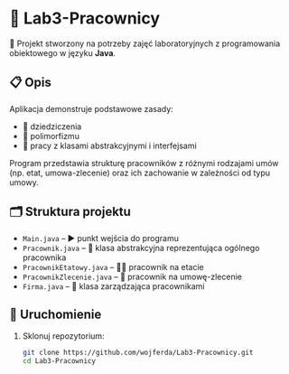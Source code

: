 # 💼 Lab3-Pracownicy

🧪 Projekt stworzony na potrzeby zajęć laboratoryjnych z programowania obiektowego w języku **Java**.

## 📋 Opis

Aplikacja demonstruje podstawowe zasady:
- 🔁 dziedziczenia
- 🧩 polimorfizmu
- 🧱 pracy z klasami abstrakcyjnymi i interfejsami

Program przedstawia strukturę pracowników z różnymi rodzajami umów (np. etat, umowa-zlecenie) oraz ich zachowanie w zależności od typu umowy.

## 🗂️ Struktura projektu

- `Main.java` – ▶️ punkt wejścia do programu  
- `Pracownik.java` – 👤 klasa abstrakcyjna reprezentująca ogólnego pracownika  
- `PracownikEtatowy.java` – 🧑‍💼 pracownik na etacie  
- `PracownikZlecenie.java` – 🤝 pracownik na umowę-zlecenie  
- `Firma.java` – 🏢 klasa zarządzająca pracownikami  

## 🚀 Uruchomienie

1. Sklonuj repozytorium:
   ```bash
   git clone https://github.com/wojferda/Lab3-Pracownicy.git
   cd Lab3-Pracownicy
